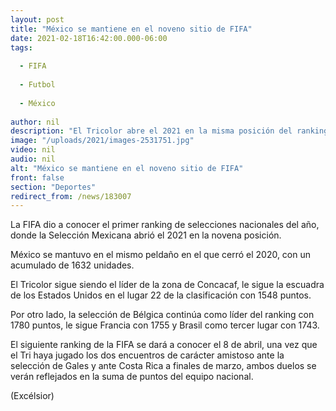 ```yaml
---
layout: post
title: "México se mantiene en el noveno sitio de FIFA"
date: 2021-02-18T16:42:00.000-06:00
tags:
  
  - FIFA
  
  - Futbol
  
  - México
  
author: nil
description: "El Tricolor abre el 2021 en la misma posición del ranking mundial con el que cerró el 2020. Bélgica lidera la clasificación"
image: "/uploads/2021/images-2531751.jpg"
video: nil
audio: nil
alt: "México se mantiene en el noveno sitio de FIFA"
front: false
section: "Deportes"
redirect_from: /news/183007
---
```


La FIFA dio a conocer el primer ranking de selecciones nacionales del año, donde la Selección Mexicana abrió el 2021 en la novena posición. 

México se mantuvo en el mismo peldaño en el que cerró el 2020, con un acumulado de 1632 unidades.

El Tricolor sigue siendo el líder de la zona de Concacaf, le sigue la escuadra de los Estados Unidos en el lugar 22 de la clasificación con 1548 puntos.

Por otro lado, la selección de Bélgica continúa como líder del ranking con 1780 puntos, le sigue Francia con 1755 y Brasil como tercer lugar con 1743. 

El siguiente ranking de la FIFA se dará a conocer el 8 de abril, una vez que el Tri haya jugado los dos encuentros de carácter amistoso ante la selección de Gales y ante Costa Rica a finales de marzo, ambos duelos se verán reflejados en la suma de puntos del equipo nacional.

(Excélsior)